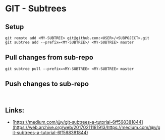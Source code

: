 # GIT - Subtrees

## Setup

```
git remote add <MY-SUBTREE> git@github.com:<USER>/<SUBPOJECT>.git
git subtree add --prefix=<MY-SUBTREE>/ <MY-SUBTREE> master
```

## Pull changes from sub-repo

```
git subtree pull --prefix=<MY-SUBTREE> <MY-SUBTREE> master
```

## Push changes to sub-repo

```
 
```

## Links:

* [https://medium.com/@v/git-subtrees-a-tutorial-6ff568381844](https://web.archive.org/web/20170211181913/https://medium.com/@v/git-subtrees-a-tutorial-6ff568381844)



